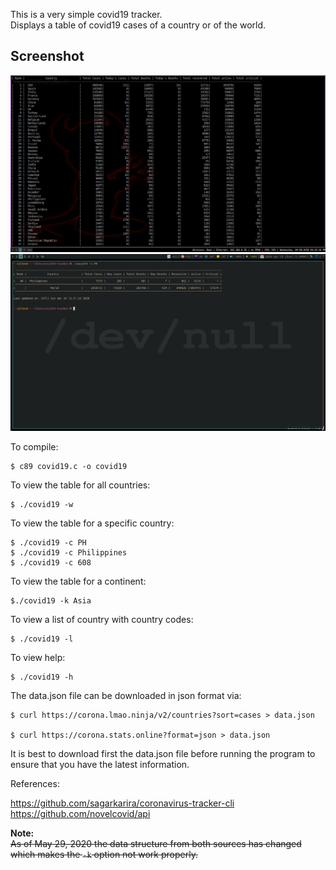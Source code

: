 This is a very simple covid19 tracker.    
Displays a table of covid19 cases of a country or of the world.    

## Screenshot
![Preview](./screenshot.png)
![Preview](./screenshot2.png)

To compile:

	$ c89 covid19.c -o covid19

To view the table for all countries:

	$ ./covid19 -w

To view the table for a specific country:

	$ ./covid19 -c PH 
	$ ./covid19 -c Philippines
	$ ./covid19 -c 608

To view the table for a continent:

	$./covid19 -k Asia

To view a list of country with country codes:

	$ ./covid19 -l

To view help:

	$ ./covid19 -h


The data.json file can be downloaded in json format via:

	$ curl https://corona.lmao.ninja/v2/countries?sort=cases > data.json

	$ curl https://corona.stats.online?format=json > data.json

It is best to download first the data.json file before running the
program to ensure that you have the latest information.

References:

https://github.com/sagarkarira/coronavirus-tracker-cli  
https://github.com/novelcovid/api

**Note:**  
~~As of May 29, 2020 the data structure from both sources has changed which makes
the `-k` option not work properly.~~
